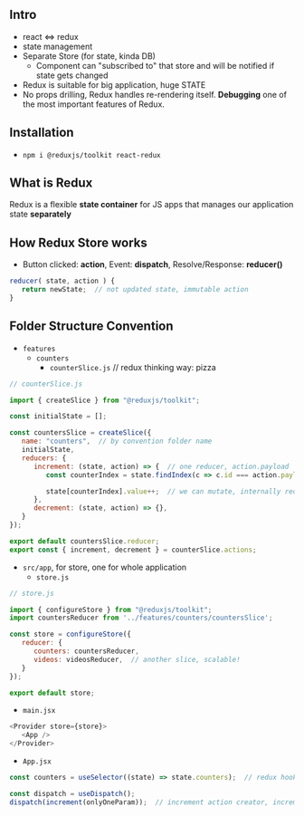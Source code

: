 ## Intro
- react <=> redux
- state management
- Separate Store (for state, kinda DB)
   - Component can "subscribed to" that store and will be notified if state gets changed
- Redux is suitable for big application, huge STATE
- No props drilling, Redux handles re-rendering itself. **Debugging** one of the most important features of Redux.

## Installation
- `npm i @reduxjs/toolkit react-redux`

## What is Redux
Redux is a flexible **state container** for JS apps that manages our application state **separately**

## How Redux Store works
- Button clicked: **action**, Event: **dispatch**, Resolve/Response: **reducer()**
```js
reducer( state, action ) {
   return newState;  // not updated state, immutable action
}
```

## Folder Structure Convention
- `features`
   - `counters`
      - `counterSlice.js`  // redux thinking way: pizza
```js
// counterSlice.js

import { createSlice } from "@reduxjs/toolkit";

const initialState = [];

const countersSlice = createSlice({
   name: "counters",  // by convention folder name
   initialState,
   reducers: {
      increment: (state, action) => {  // one reducer, action.payload
         const counterIndex = state.findIndex(c => c.id === action.payload);

         state[counterIndex].value++;  // we can mutate, internally redux handles immutability, also no need to return anything
      },
      decrement: (state, action) => {},
   }
});

export default countersSlice.reducer;
export const { increment, decrement } = counterSlice.actions;
```

- `src/app`, for store, one for whole application
   - `store.js`
```js
// store.js

import { configureStore } from "@reduxjs/toolkit";
import countersReducer from '../features/counters/countersSlice';

const store = configureStore({
   reducer: {
      counters: countersReducer,
      videos: videosReducer,  // another slice, scalable!
   }
});

export default store;
```

- `main.jsx`
```js
<Provider store={store}>
   <App />
</Provider>
```

- `App.jsx`
```js
const counters = useSelector((state) => state.counters);  // redux hook, counters from store

const dispatch = useDispatch();
dispatch(increment(onlyOneParam));  // increment action creator, increment() => returns an action, if multiple param is needed we can use object
```